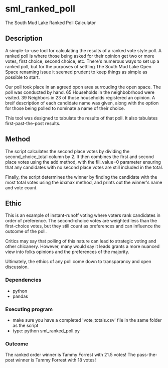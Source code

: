 # sml_ranked_poll
The South Mud Lake Ranked Poll Calculator

## Description

A simple-to-use tool for calculating the results of a ranked vote style poll. A ranked poll is where those being asked for their opinion get two or more votes, first choice, second choice, etc. There's numerous ways to set up a ranked poll, but for the purposes of settling The South Mud Lake Open Space renaming issue it seemed prudent to keep things as simple as possible to start. 

Our poll took place in an agreed opon area surrouding the open space. The poll was conducted by hand. 65 Households in the neighbobrhood were visited. 39 Neighbors in 23 of those households registered an opinion. A breif description of each candidate name was given, along with the option for those being polled to nominate a name of their choice. 

This tool was designed to tabulate the results of that poll. It also tabulates first-past-the-post results.

## Method
The script calculates the second place votes by dividing the second_choice_total column by 2. It then combines the first and second place votes using the add method, with the fill_value=0 parameter ensuring that any candidates with no second place votes are still included in the total.

Finally, the script determines the winner by finding the candidate with the most total votes using the idxmax method, and prints out the winner's name and vote count.

## Ethic

This is an example of instant-runoff voting where voters rank candidates in order of preference. The second-choice votes are weighted less than the first-choice votes, but they still count as preferences and can influence the outcome of the poll.

Critics may say that polling of this nature can lead to strategic voting and other chicanery. However, many would say it leads grants a more nuanced view into folks opinions and the preferences of the majority.

Ultimately, the ethics of any poll come down to transparancy and open discussion.

### Dependencies

* python
* pandas

### Executing program

* make sure you have a completed 'vote_totals.csv' file in the same folder as the script
* type: python sml_ranked_poll.py

### Outcome
The ranked order winner is Tammy Forrest with 21.5 votes!
The pass-the-post winner is Tammy Forrest with 18 votes!


